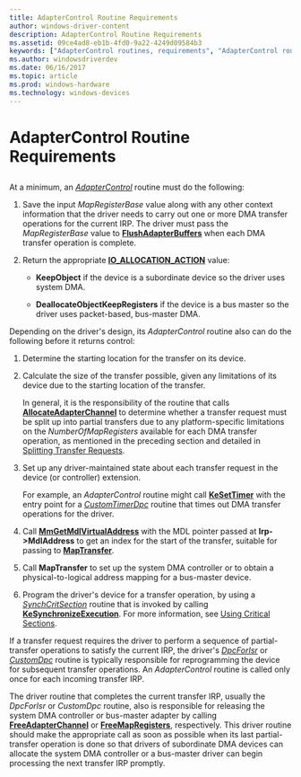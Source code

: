 ```yaml
---
title: AdapterControl Routine Requirements
author: windows-driver-content
description: AdapterControl Routine Requirements
ms.assetid: 09ce4ad8-eb1b-4fd0-9a22-4249d09584b3
keywords: ["AdapterControl routines, requirements", "AdapterControl routines, writing", "adapter objects WDK kernel , writing AdapterControl routines", "DMA transfers WDK kernel , writing AdapterControl routines"]
ms.author: windowsdriverdev
ms.date: 06/16/2017
ms.topic: article
ms.prod: windows-hardware
ms.technology: windows-devices
---
```


# AdapterControl Routine Requirements


## <a href="" id="ddk-adaptercontrol-routine-requirements-kg"></a>


At a minimum, an [*AdapterControl*](https://msdn.microsoft.com/library/windows/hardware/ff540504) routine must do the following:

1.  Save the input *MapRegisterBase* value along with any other context information that the driver needs to carry out one or more DMA transfer operations for the current IRP. The driver must pass the *MapRegisterBase* value to [**FlushAdapterBuffers**](https://msdn.microsoft.com/library/windows/hardware/ff545917) when each DMA transfer operation is complete.

2.  Return the appropriate [**IO\_ALLOCATION\_ACTION**](https://msdn.microsoft.com/library/windows/hardware/ff550534) value:

    -   **KeepObject** if the device is a subordinate device so the driver uses system DMA.

    -   **DeallocateObjectKeepRegisters** if the device is a bus master so the driver uses packet-based, bus-master DMA.

Depending on the driver's design, its *AdapterControl* routine also can do the following before it returns control:

1.  Determine the starting location for the transfer on its device.

2.  Calculate the size of the transfer possible, given any limitations of its device due to the starting location of the transfer.

    In general, it is the responsibility of the routine that calls [**AllocateAdapterChannel**](https://msdn.microsoft.com/library/windows/hardware/ff540573) to determine whether a transfer request must be split up into partial transfers due to any platform-specific limitations on the *NumberOfMapRegisters* available for each DMA transfer operation, as mentioned in the preceding section and detailed in [Splitting Transfer Requests](splitting-dma-transfer-requests.md).

3.  Set up any driver-maintained state about each transfer request in the device (or controller) extension.

    For example, an *AdapterControl* routine might call [**KeSetTimer**](https://msdn.microsoft.com/library/windows/hardware/ff553286) with the entry point for a [*CustomTimerDpc*](https://msdn.microsoft.com/library/windows/hardware/ff542983) routine that times out DMA transfer operations for the driver.

4.  Call [**MmGetMdlVirtualAddress**](https://msdn.microsoft.com/library/windows/hardware/ff554539) with the MDL pointer passed at **Irp-&gt;MdlAddress** to get an index for the start of the transfer, suitable for passing to [**MapTransfer**](https://msdn.microsoft.com/library/windows/hardware/ff554402).

5.  Call **MapTransfer** to set up the system DMA controller or to obtain a physical-to-logical address mapping for a bus-master device.

6.  Program the driver's device for a transfer operation, by using a [*SynchCritSection*](https://msdn.microsoft.com/library/windows/hardware/ff563928) routine that is invoked by calling [**KeSynchronizeExecution**](https://msdn.microsoft.com/library/windows/hardware/ff553302). For more information, see [Using Critical Sections](using-critical-sections.md).

If a transfer request requires the driver to perform a sequence of partial-transfer operations to satisfy the current IRP, the driver's [*DpcForIsr*](https://msdn.microsoft.com/library/windows/hardware/ff544079) or [*CustomDpc*](https://msdn.microsoft.com/library/windows/hardware/ff542972) routine is typically responsible for reprogramming the device for subsequent transfer operations. An *AdapterControl* routine is called only once for each incoming transfer IRP.

The driver routine that completes the current transfer IRP, usually the *DpcForIsr* or *CustomDpc* routine, also is responsible for releasing the system DMA controller or bus-master adapter by calling [**FreeAdapterChannel**](https://msdn.microsoft.com/library/windows/hardware/ff546507) or [**FreeMapRegisters**](https://msdn.microsoft.com/library/windows/hardware/ff546513), respectively. This driver routine should make the appropriate call as soon as possible when its last partial-transfer operation is done so that drivers of subordinate DMA devices can allocate the system DMA controller or a bus-master driver can begin processing the next transfer IRP promptly.

 

 




